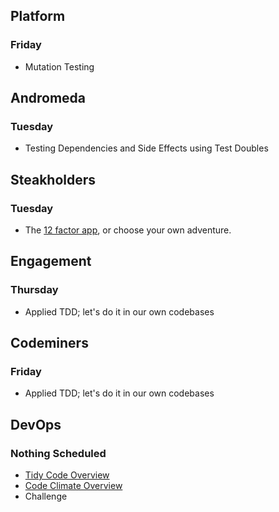 ## Platform
### Friday
* Mutation Testing

## Andromeda
### Tuesday
* Testing Dependencies and Side Effects using Test Doubles

## Steakholders
### Tuesday
* The [12 factor app](https://12factor.net/), or choose your own adventure.

## Engagement
### Thursday
* Applied TDD; let's do it in our own codebases

## Codeminers
### Friday
* Applied TDD; let's do it in our own codebases

## DevOps
### Nothing Scheduled
* [Tidy Code Overview](https://github.com/StrongMind/culture/blob/master/tech_sessions/tidy_code.md)
* [Code Climate Overview](http://www.codeclimate.com)
* Challenge
